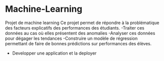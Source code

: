 # Machine-Learning
Projet de machine learning
Ce projet permet de répondre à la problématique des facteurs explicatifs des performances des étudiants.
-Traiter ces données au cas où elles présentent des anomalies
-Analyser ces données pour dégager les tendances
-Construire un modèle de régression permettant de faire de bonnes prédictions sur performances des élèves.
- Developper une application et la deployer
